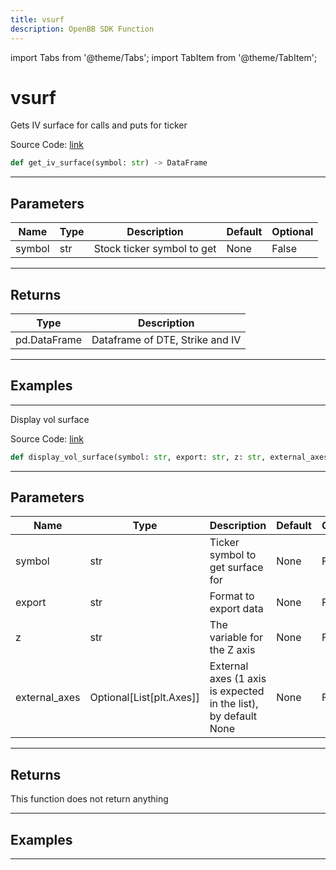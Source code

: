 ```yaml
---
title: vsurf
description: OpenBB SDK Function
---
```


import Tabs from '@theme/Tabs';
import TabItem from '@theme/TabItem';

# vsurf

<Tabs>
<TabItem value="model" label="Model" default>

Gets IV surface for calls and puts for ticker

Source Code: [link](https://github.com/OpenBB-finance/OpenBBTerminal/tree/main/openbb_terminal/stocks/options/yfinance_model.py#L367)

```python
def get_iv_surface(symbol: str) -> DataFrame
```
---

## Parameters

| Name | Type | Description | Default | Optional |
| ---- | ---- | ----------- | ------- | -------- |
| symbol | str | Stock ticker symbol to get | None | False |

---

## Returns

| Type | Description |
| ---- | ----------- |
| pd.DataFrame | Dataframe of DTE, Strike and IV |

---

## Examples

---



</TabItem>
<TabItem value="view" label="View">

Display vol surface

Source Code: [link](https://github.com/OpenBB-finance/OpenBBTerminal/tree/main/openbb_terminal/stocks/options/yfinance_view.py#L1128)

```python
def display_vol_surface(symbol: str, export: str, z: str, external_axes: Optional[List[matplotlib.axes._axes.Axes]]) -> None
```
---

## Parameters

| Name | Type | Description | Default | Optional |
| ---- | ---- | ----------- | ------- | -------- |
| symbol | str | Ticker symbol to get surface for | None | False |
| export | str | Format to export data | None | False |
| z | str | The variable for the Z axis | None | False |
| external_axes | Optional[List[plt.Axes]] | External axes (1 axis is expected in the list), by default None | None | False |

---

## Returns

This function does not return anything

---

## Examples

---



</TabItem>
</Tabs>